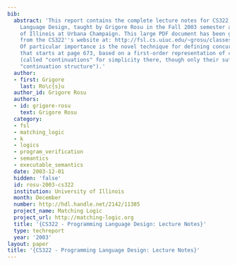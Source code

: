 ```yaml
---
bib:
  abstract: 'This report contains the complete lecture notes for CS322, Programming
    Language Design, taught by Grigore Rosu in the Fall 2003 semester at the University
    of Illinois at Urbana Champaign. This large PDF document has been generated automatically
    from the CS322''s website at: http://fsl.cs.uiuc.edu/~grosu/classes/2003/fall/cs322/.
    Of particular importance is the novel technique for defining concurrent languages
    that starts at page 673, based on a first-order representation of computations
    (called "continuations" for simplicity there, though only their suffix is an actual
    "continuation structure").'
  author:
  - first: Grigore
    last: Ro\c{s}u
  author_id: Grigore Rosu
  authors:
  - id: grigore-rosu
    text: Grigore Rosu
  category:
  - fsl
  - matching_logic
  - k
  - logics
  - program_verification
  - semantics
  - executable_semantics
  date: 2003-12-01
  hidden: 'false'
  id: rosu-2003-cs322
  institution: University of Illinois
  month: December
  number: http://hdl.handle.net/2142/11385
  project_name: Matching Logic
  project_url: http://matching-logic.org
  title: '{CS322 - Programming Language Design: Lecture Notes}'
  type: techreport
  year: '2003'
layout: paper
title: '{CS322 - Programming Language Design: Lecture Notes}'
---
```


